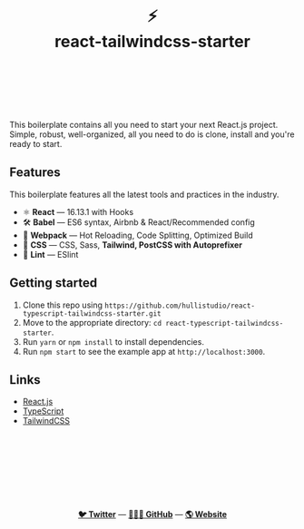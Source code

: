 <div align="center">
  <h1>
    <br/>
    <br/>
    ⚡️
    <br />
    react-tailwindcss-starter
    <br />
    <br />
    <br />
    <br />
  </h1>
  <sup>
</div>

This boilerplate contains all you need to start your next React.js project. Simple, robust, well-organized, all you need to do is clone, install and you're ready to start.

## Features

This boilerplate features all the latest tools and practices in the industry.

- ⚛ **React** — 16.13.1 with Hooks
- 🛠 **Babel** — ES6 syntax, Airbnb & React/Recommended config
- 🚀 **Webpack** — Hot Reloading, Code Splitting, Optimized Build
- 💅 **CSS** — CSS, Sass, **Tailwind, PostCSS with Autoprefixer**
- 💖 **Lint** — ESlint

## Getting started

1. Clone this repo using `https://github.com/hullistudio/react-typescript-tailwindcss-starter.git`
2. Move to the appropriate directory: `cd react-typescript-tailwindcss-starter`.<br />
3. Run `yarn` or `npm install` to install dependencies.<br />
4. Run `npm start` to see the example app at `http://localhost:3000`.

## Links

- [React.js](https://reactjs.org/)
- [TypeScript](https://www.typescriptlang.org/)
- [TailwindCSS](https://tailwindui.com/)

<br />
<br />
<br />
<br />
<br />
<br />
<br />

<p align="center">
  <a href="https://twitter.com/hullistudio"><strong>🐦 Twitter</strong></a> &mdash; <a href="https://github.com/hullistudio"><strong>👨🏻‍💻 GitHub</strong></a> &mdash; <a href="https://hulli.studio"><strong>🌎 Website</strong></a>
  <br />
</p>

<br />
<br />
<br />
<br />
<br />
